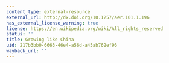 ```yaml
---
content_type: external-resource
external_url: http://dx.doi.org/10.1257/aer.101.1.196
has_external_license_warning: true
license: https://en.wikipedia.org/wiki/All_rights_reserved
status: ''
title: Growing like China
uid: 217b3bb0-6663-46e4-a56d-a45ab762ef96
wayback_url: ''
---
```

